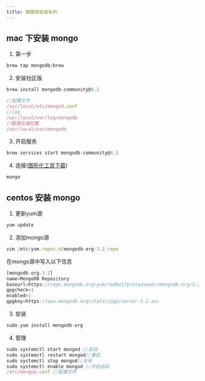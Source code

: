 ```yaml
---
title: 数据库安装系列
---
```


## mac 下安装 mongo

1. 第一步

```js
brew tap mongodb/brew
```

2. 安装社区版

```js
brew install mongodb-community@4.2

//配置文件
/usr/local/etc/mongod.conf
//log
/usr/local/var/log/mongodb
//数据存储位置
/usr/local/var/mongodb
```

3. 开启服务

```js
brew services start mongodb-community@4.2
```

4. 连接([图形化工具下载](https://robomongo.org/download))

```js
mongo
```

## centos 安装 mongo

1. 更新yum源
```js
yum update
```
2. 添加mongo源
```js
vim /etc/yum.repos.d/mongodb-org-3.2.repo
```
在mongo源中写入以下信息
```js
[mongodb-org-3.2]
name=MongoDB Repository
baseurl=https://repo.mongodb.org/yum/redhat/$releasever/mongodb-org/3.2/x86_64/
gpgcheck=1
enabled=1
gpgkey=https://www.mongodb.org/static/pgp/server-3.2.asc
```

3. 安装
```js
sudo yum install mongodb-org
```
4. 管理
```js
sudo systemctl start mongod //启动
sudo systemctl restart mongod//重启
sudo systemctl stop mongod//关闭
sudo systemctl enable mongod //开机自启
/etc/mongod.conf //配置文件
```

